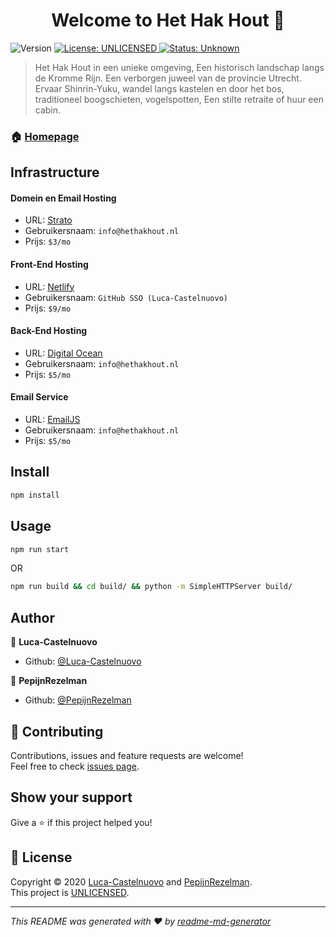 <h1 align="center">Welcome to Het Hak Hout 👋</h1>
<p>
  <img alt="Version" src="https://img.shields.io/badge/version-0.1.0-blue.svg?cacheSeconds=2592000" />
  <a href="https://choosealicense.com/no-permission/" target="_blank">
    <img alt="License: UNLICENSED" src="https://img.shields.io/badge/License-UNLICENSED-yellow.svg" />
  </a>
  <a href="https://app.netlify.com/sites/hethakhout/deploys" target="_blank">
    <img alt="Status: Unknown" src="https://api.netlify.com/api/v1/badges/1a4084be-e9b1-4779-96c7-0196d5fa1392/deploy-status" />
  </a>
</p>

> Het Hak Hout in een unieke omgeving, Een historisch landschap langs de Kromme Rijn. Een verborgen juweel van de provincie Utrecht. Ervaar Shinrin-Yuku, wandel langs kastelen en door het bos, traditioneel boogschieten, vogelspotten, Een stilte retraite of huur een cabin.

### 🏠 [Homepage](https://hethakhout.nl)

## Infrastructure
#### Domein en Email Hosting
- URL: [Strato](https://strato.nl)
- Gebruikersnaam: `info@hethakhout.nl`
- Prijs: `$3/mo`

#### Front-End Hosting
- URL: [Netlify](https://app.netlify.com/)
- Gebruikersnaam: `GitHub SSO (Luca-Castelnuovo)`
- Prijs: `$9/mo`

#### Back-End Hosting
- URL: [Digital Ocean](https://cloud.digitalocean.com/)
- Gebruikersnaam: `info@hethakhout.nl`
- Prijs: `$5/mo`

#### Email Service
- URL: [EmailJS](https://dashboard.emailjs.com)
- Gebruikersnaam: `info@hethakhout.nl`
- Prijs: `$5/mo`


## Install

```sh
npm install
```

## Usage

```sh
npm run start
```

OR

```sh
npm run build && cd build/ && python -m SimpleHTTPServer build/
```

## Author

👤 **Luca-Castelnuovo**

-   Github: [@Luca-Castelnuovo](https://github.com/Luca-Castelnuovo)

👤 **PepijnRezelman**

-   Github: [@PepijnRezelman](https://github.com/PepijnRezelman)

## 🤝 Contributing

Contributions, issues and feature requests are welcome!<br />Feel free to check [issues page](https://github.com/Luca-Castelnuovo/Het-Hak-Hout/issues).

## Show your support

Give a ⭐️ if this project helped you!

## 📝 License

Copyright © 2020 [Luca-Castelnuovo](https://github.com/Luca-Castelnuovo) and [PepijnRezelman](https://github.com/PepijnRezelman).<br />
This project is [UNLICENSED](https://choosealicense.com/no-permission/).

---

_This README was generated with ❤️ by [readme-md-generator](https://github.com/kefranabg/readme-md-generator)_
